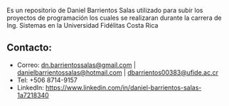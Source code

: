 Es un repositorio de Daniel Barrientos Salas utilizado para subir los proyectos de programación los cuales se realizaran durante la carrera de Ing. Sistemas en la Universidad Fidélitas Costa Rica

## Contacto:
- Correo: dn.barrientossalas@gmail.com | danielbarrientossalas@hotmail.com | dbarrientos00383@ufide.ac.cr
- Tel: +506 8714-9157
- LinkedIn: https://www.linkedin.com/in/daniel-barrientos-salas-1a7218340
          
